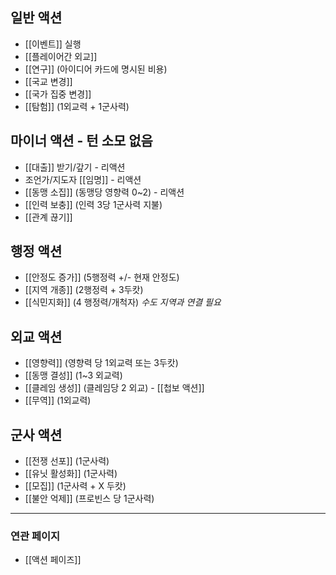 ## 일반 액션
- [[이벤트]] 실행
- [[플레이어간 외교]]
- [[연구]]  (아이디어 카드에 명시된 비용)
- [[국교 변경]] 
- [[국가 집중 변경]]
- [[탐험]] (1외교력 + 1군사력)

## 마이너 액션 - 턴 소모 없음
- [[대출]] 받기/갚기 - 리액션
- 조언가/지도자 [[임명]] - 리액션
- [[동맹 소집]] (동맹당 영향력 0~2) - 리액션
- [[인력 보충]] (인력 3당 1군사력 지불)
- [[관계 끊기]]

## 행정 액션
- [[안정도 증가]] (5행정력 +/- 현재 안정도)
- [[지역 개종]] (2행정력 + 3두캇)
- [[식민지화]] (4 행정력/개척자) *수도 지역과 연결 필요*
  
## 외교 액션
- [[영향력]] (영향력 당 1외교력 또는 3두캇)
- [[동맹 결성]] (1~3 외교력)
- [[클레임 생성]] (클레임당 2 외교) -  [[첩보 액션]]
- [[무역]] (1외교력)

## 군사 액션
- [[전쟁 선포]] (1군사력)
- [[유닛 활성화]] (1군사력)
- [[모집]] (1군사력 + X 두캇)
- [[불안 억제]] (프로빈스 당 1군사력)

---
### 연관 페이지
- [[액션 페이즈]]
